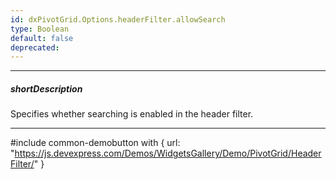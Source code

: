 ```yaml
---
id: dxPivotGrid.Options.headerFilter.allowSearch
type: Boolean
default: false
deprecated: 
---
```

---
##### shortDescription
Specifies whether searching is enabled in the header filter.

---
#include common-demobutton with {
    url: "https://js.devexpress.com/Demos/WidgetsGallery/Demo/PivotGrid/HeaderFilter/"
}